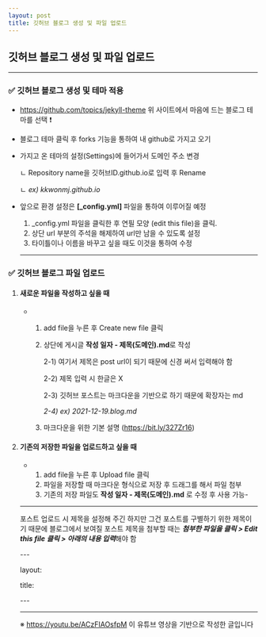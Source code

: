 ```yaml
---
layout: post
title: 깃허브 블로그 생성 및 파일 업로드
---
```


## 깃허브 블로그 생성 및 파일 업로드

----------------------

### ✅ 깃허브 블로그 생성 및 테마 적용

- https://github.com/topics/jekyll-theme 위 사이트에서 마음에 드는 블로그 테마를 선택 ❗

- 블로그 테마 클릭 후 forks 기능을 통하여 내 github로 가지고 오기

- 가지고 온 테마의 설정(Settings)에 들어가서 도메인 주소 변경

     ㄴ  Repository name을 깃허브ID.github.io로 입력 후 Rename

     ㄴ *ex) kkwonmj.github.io*

- 앞으로 환경 설정은 **[_config.yml]** 파일을 통하여 이루어질 예정

  1. _config.yml 파일을 클릭한 후 연필 모양 (edit this file)을 클릭.
  2. 상단 url 부분의 주석을 해제하여 url만 남을 수 있도록 설정
  3. 타이틀이나 이름을 바꾸고 싶을 때도 이것을 통하여 수정

  

  ------------------------------------

  

### ✅ 깃허브 블로그 파일 업로드

1. #### 새로운 파일을 작성하고 싶을 때

   - 1. add file을 누른 후 Create new file 클릭

     2. 상단에 게시글 **작성 일자 - 제목(도메인).md**로 작성

        2-1) 여기서 제목은 post url이 되기 때문에 신경 써서 입력해야 함

        2-2) 제목 입력 시 한글은 X 

        2-3) 깃허브 포스트는 마크다운을 기반으로 하기 때문에 확장자는 md 

        *2-4) ex) 2021-12-19.blog.md* 

     3. 마크다운을 위한 기본 설명 (https://bit.ly/327Zr16)

2. #### 기존의 저장한 파일을 업로드하고 싶을 때

   - 1. add file을 누른 후 Upload file 클릭
     2. 파일을 저장할 때 마크다운 형식으로 저장 후 드래그를 해서 파일 첨부
     3. 기존의 저장 파일도 **작성 일자 - 제목(도메인).md** 로 수정 후 사용 가능-

   ----------------------

   포스트 업로드 시 제목을 설정해 주긴 하지만 그건 포스트를 구별하기 위한 제목이기 때문에 블로그에서 보여질 포스트 제목을 첨부할 때는 ***첨부한 파일을 클릭 > Edit this file 클릭 > 아래의 내용 입력***해야 함

   \---

   layout:

   title:

   \---

   ------------------------------

   ※ https://youtu.be/ACzFIAOsfpM 이 유튜브 영상을 기반으로 작성한 글입니다

   

   

   
